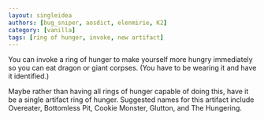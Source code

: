 ```yaml
---
layout: singleidea
authors: [bug_sniper, aosdict, elenmirie, K2]
category: [vanilla]
tags: [ring of hunger, invoke, new artifact]
---
```

You can invoke a ring of hunger to make yourself more hungry immediately so you can eat dragon or giant corpses. (You have to be wearing it and have it identified.)

Maybe rather than having all rings of hunger capable of doing this, have it be a single artifact ring of hunger. Suggested names for this artifact include Overeater, Bottomless Pit, Cookie Monster, Glutton, and The Hungering.
